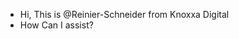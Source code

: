 - Hi, This is @Reinier-Schneider from Knoxxa Digital
- How Can I assist?

<!---
Reinier-Schneider/Reinier-Schneider is a ✨ special ✨ repository because its `README.md` (this file) appears on your GitHub profile.
You can click the Preview link to take a look at your changes.
--->
